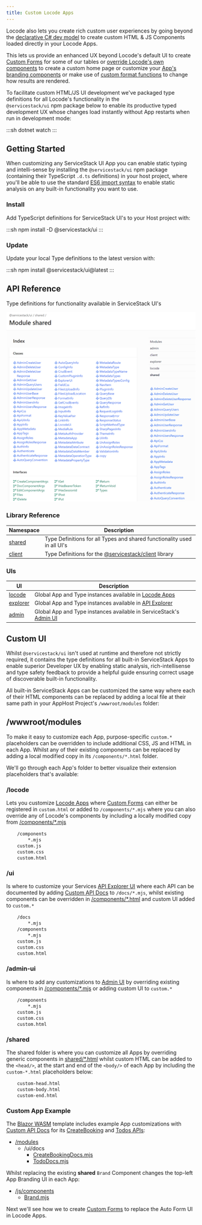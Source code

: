 ```yaml
---
title: Custom Locode Apps
---
```


Locode also lets you create rich custom user experiences by going beyond the [declarative C# dev model](/locode/declarative)
to create custom HTML & JS Components loaded directly in your Locode Apps.

This lets us provide an enhanced UX beyond Locode's default UI to create [Custom Forms](/locode/custom-forms.html) for 
some of our tables or [override Locode's own components](/locode/custom-components) to create a custom home page 
or customize your [App's branding components](/locode/custom.html#custom-app-example) or make use of
[custom format functions](/locode/formatters.html#custom-format-function) to change how results are rendered.

To facilitate custom HTML/JS UI development we've packaged type definitions for all Locode's functionality in the  
`@servicestack/ui` npm package below to enable its productive typed development UX whose changes load instantly without
App restarts when run in development mode:

:::sh
dotnet watch
:::

## Getting Started

When customizing any ServiceStack UI App you can enable static typing and intelli-sense by installing the `@servicestack/ui` npm package
(containing their TypeScript `.d.ts` definitions) in your host project, where you'll be able to use the standard 
[ES6 import syntax](https://developer.mozilla.org/en-US/docs/Web/JavaScript/Reference/Statements/import) 
to enable static analysis on any built-in functionality you want to use.

### Install

Add TypeScript definitions for ServiceStack UI's to your Host project with:

:::sh
npm install -D @servicestack/ui
:::

### Update

Update your local Type definitions to the latest version with:

:::sh
npm install @servicestack/ui@latest
:::

## API Reference

Type definitions for functionality available in ServiceStack UI's

[![](/img/pages/locode/shared-api-reference.png)](https://api.locode.dev/modules/shared.html)

### Library Reference

| Namespace                                            | Description                                                                          |
|------------------------------------------------------|--------------------------------------------------------------------------------------|
| [shared](https://api.locode.dev/modules/shared.html) | Type Definitions for all Types and shared functionality used in all UI's             |
| [client](https://api.locode.dev/modules/client.html) | Type Definitions for the [@servicestack/client](https://github.com/ServiceStack/servicestack-client) library |

### UIs

| UI                                                       | Description                                                                      |
|----------------------------------------------------------|----------------------------------------------------------------------------------|
| [locode](https://api.locode.dev/modules/locode.html)     | Global App and Type instances available in [Locode Apps](https://servicestack.net/locode) |
| [explorer](https://api.locode.dev/modules/explorer.html) | Global App and Type instances available in [API Explorer](/api-explorer)         |
| [admin](https://api.locode.dev/modules/admin.html)       | Global App and Type instances available in ServiceStack's [Admin UI](/admin-ui)  |


## Custom UI

Whilst `@servicestack/ui` isn't used at runtime and therefore not strictly required, it contains the type definitions 
for all built-in ServiceStack Apps to enable superior Developer UX by enabling static analysis, rich-intellisense and 
type safety feedback to provide a helpful guide ensuring correct usage of discoverable built-in functionality. 

All built-in ServiceStack Apps can be customized the same way where each of their HTML components can be replaced by 
adding a local file at their same path in your AppHost Project's `/wwwroot/modules` folder: 

## /wwwroot/modules

To make it easy to customize each App, purpose-specific `custom.*` placeholders can be overridden to include additional
CSS, JS and HTML in each App. Whilst any of their existing components can be replaced by adding a local modified copy
in its `/components/*.html` folder. 

We'll go through each App's folder to better visualize their extension placeholders that's available:  

### /locode

Lets you customize [Locode Apps](https://servicestack.net/locode) where [Custom Forms](/locode/custom-forms) can either be registered in 
`custom.html` or added to `/components/*.mjs` where you can also override any of Locode's components by including 
a locally modified copy from
[/components/*.mjs](https://github.com/ServiceStack/ServiceStack/tree/main/ServiceStack/src/ServiceStack/modules/locode/components)

```
    /components
        *.mjs
    custom.js
    custom.css
    custom.html
```

### /ui

Is where to customize your Services [API Explorer UI](/api-explorer) where each API can
be documented by adding [Custom API Docs](/api-explorer#api-docs) to `/docs/*.mjs`,
whilst existing components can be overridden in 
[/components/*.html](https://github.com/ServiceStack/ServiceStack/tree/main/ServiceStack/src/ServiceStack/modules/ui/components)
and custom UI added to `custom.*`

```
    /docs
        *.mjs
    /components
        *.mjs
    custom.js
    custom.css
    custom.html
```

### /admin-ui

Is where to add any customizations to [Admin UI](/admin-ui) by overriding existing components in 
[/components/*.mjs](https://github.com/ServiceStack/ServiceStack/tree/main/ServiceStack/src/ServiceStack/modules/admin-ui/components)
or adding custom UI to `custom.*`

```
    /components
        *.mjs
    custom.js
    custom.css
    custom.html
```

### /shared

The shared folder is where you can customize all Apps by overriding generic components in 
[shared/*.html](https://github.com/ServiceStack/ServiceStack/tree/main/ServiceStack/src/ServiceStack/modules/shared)
whilst custom HTML can be added to the `<head/>`, at the start and end of the `<body/>` of each App by including
the `custom-*.html` placeholders below:

```
    custom-head.html
    custom-body.html
    custom-end.html        
```

### Custom App Example

The [Blazor WASM](/templates/blazor-bootstrap) template includes example App customizations with
[Custom API Docs](/api-explorer#api-docs) for its 
[CreateBooking](https://vue-vite-api.jamstacks.net/ui/CreateBooking?tab=details) and
[Todos APIs](https://vue-vite-api.jamstacks.net/ui/QueryTodos?tab=details):

<ul class="list-none">
    <li>
        <a href="https://github.com/NetCoreTemplates/blazor-wasm/tree/main/MyApp/wwwroot/modules" class="font-medium">/modules</a>
        <ul class="list-none">
            <li>
                <span class="font-medium">/ui/docs</span>
                <ul class="list-none">
                    <li>
                        <a href="https://github.com/ServiceStack/ServiceStack/blob/main/ServiceStack.Blazor/tests/ServiceStack.Blazor.Bootstrap.Tests/Server/modules/ui/docs/CreateBookingDocs.mjs">
                            CreateBookingDocs.mjs
                        </a>
                    </li>
                    <li>
                        <a href="https://github.com/ServiceStack/ServiceStack/blob/main/ServiceStack.Blazor/tests/ServiceStack.Blazor.Bootstrap.Tests/Server/modules/ui/docs/TodoDocs.mjs">
                            TodoDocs.mjs
                        </a>
                    </li>
                </ul>
            </li>
        </ul>
    </li>
</ul>

Whilst replacing the existing **shared** `Brand` Component changes the top-left App Branding UI in each App:

<ul class="list-none">
    <li>
        <a href="https://github.com/ServiceStack/ServiceStack/tree/main/ServiceStack/src/ServiceStack/js/components" class="font-medium">/js/components</a>
        <ul class="list-none">
            <li>
                <a href="https://github.com/ServiceStack/ServiceStack/blob/main/ServiceStack.Blazor/tests/ServiceStack.Blazor.Bootstrap.Tests/Server/js/components/Brand.mjs">
                    Brand.mjs
                </a>
            </li>
        </ul>
    </li>
</ul>

Next we'll see how we to create [Custom Forms](/locode/custom-forms) to replace the Auto Form UI in Locode Apps.
